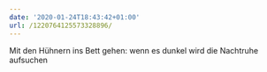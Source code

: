 ```yaml
---
date: '2020-01-24T18:43:42+01:00'
url: /1220764125573328896/
---
```

Mit den Hühnern ins Bett gehen: wenn es dunkel wird die Nachtruhe aufsuchen
